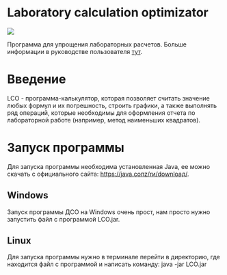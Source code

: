 # Laboratory calculation optimizator

![](https://github.com/timattt/Laboratory-calculations-optimizator/blob/master/logo.png)

Программа для упрощения лабораторных расчетов. Больше информации в руководстве пользователя [тут](https://vk.com/doc206857173_536180513?hash=4bfe7327185c1a304b&dl=aaf596575affed5d77).



# Введение 
LCO - программа-калькулятор, которая позволяет считать значение любых формул и их погрешность, строить графики, а также выполнять ряд операций, которые необходимы для оформления отчета по лабораторной работе (например, метод наименьших квадратов). 
# Запуск программы 
Для запуска программы необходима установленная Java, ее можно скачать с официального сайта: https://java.coпz/rи/downloaд/. 
## Windows 
Запуск программы ДСО на Windows очень прост, нам просто нужно запустить файл с программой LCO.jar. 
## Linux
Для запуска программы нужно в терминале перейти в директорию, где находится файл с программой и написать команду: java -jar LCO.jar 




